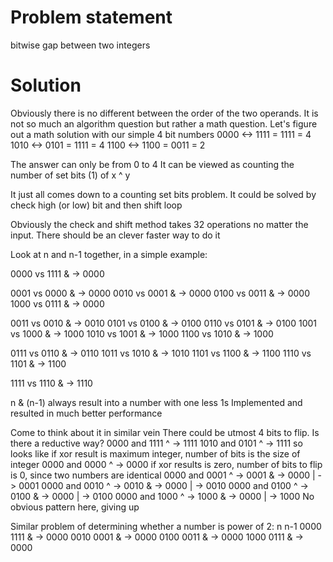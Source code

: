 # Problem statement
  bitwise gap between two integers

# Solution
  Obviously there is no different between the order of the two operands. It is not so much an algorithm question but rather a math question. Let's figure out a math solution with our simple 4 bit numbers
  0000 <-> 1111 = 1111 = 4
  1010 <-> 0101 = 1111 = 4
  1100 <-> 1100 = 0011 = 2

  The answer can only be from 0 to 4
  It can be viewed as counting the number of set bits (1) of x ^ y

  It just all comes down to a counting set bits problem. It could be solved by check high (or low) bit and then shift loop

  Obviously the check and shift method takes 32 operations no matter the input. There should be an clever faster way to do it

  Look at n and n-1 together, in a simple example:

  0000 vs 1111 & -> 0000

  0001 vs 0000 & -> 0000
  0010 vs 0001 & -> 0000
  0100 vs 0011 & -> 0000
  1000 vs 0111 & -> 0000

  0011 vs 0010 & -> 0010
  0101 vs 0100 & -> 0100
  0110 vs 0101 & -> 0100
  1001 vs 1000 & -> 1000
  1010 vs 1001 & -> 1000
  1100 vs 1010 & -> 1000

  0111 vs 0110 & -> 0110
  1011 vs 1010 & -> 1010
  1101 vs 1100 & -> 1100
  1110 vs 1101 & -> 1100

  1111 vs 1110 & -> 1110

  n & (n-1) always result into a number with one less 1s
  Implemented and resulted in much better performance

  Come to think about it in similar vein
  There could be utmost 4 bits to flip. Is there a reductive way?
  0000 and 1111 ^ -> 1111
  1010 and 0101 ^ -> 1111
    so looks like if xor result is maximum integer, number of bits is the size of integer
  0000 and 0000 ^ -> 0000
    if xor results is zero, number of bits to flip is 0, since two numbers are identical
  0000 and 0001 ^ -> 0001 & -> 0000 | -> 0001
  0000 and 0010 ^ -> 0010 & -> 0000 | -> 0010
  0000 and 0100 ^ -> 0100 & -> 0000 | -> 0100
  0000 and 1000 ^ -> 1000 & -> 0000 | -> 1000
  No obvious pattern here, giving up

  Similar problem of determining whether a number is power of 2:
  n    n-1
  0000 1111 & -> 0000
  0010 0001 & -> 0000
  0100 0011 & -> 0000
  1000 0111 & -> 0000
